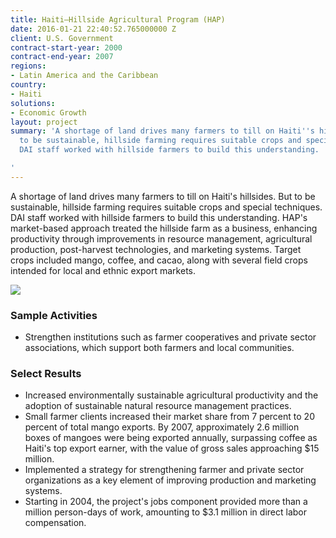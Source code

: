 ```yaml
---
title: Haiti—Hillside Agricultural Program (HAP)
date: 2016-01-21 22:40:52.765000000 Z
client: U.S. Government
contract-start-year: 2000
contract-end-year: 2007
regions:
- Latin America and the Caribbean
country:
- Haiti
solutions:
- Economic Growth
layout: project
summary: 'A shortage of land drives many farmers to till on Haiti''s hillsides. But
  to be sustainable, hillside farming requires suitable crops and special techniques.
  DAI staff worked with hillside farmers to build this understanding.

'
---
```


A shortage of land drives many farmers to till on Haiti's hillsides. But to be sustainable, hillside farming requires suitable crops and special techniques. DAI staff worked with hillside farmers to build this understanding. HAP's market-based approach treated the hillside farm as a business, enhancing productivity through improvements in resource management, agricultural production, post-harvest technologies, and marketing systems. Target crops included mango, coffee, and cacao, along with several field crops intended for local and ethnic export markets.

![][1]

###  Sample Activities

* Strengthen institutions such as farmer cooperatives and private sector associations, which support both farmers and local communities.

###  Select Results

* Increased environmentally sustainable agricultural productivity and the adoption of sustainable natural resource management practices.
* Small farmer clients increased their market share from 7 percent to 20 percent of total mango exports. By 2007, approximately 2.6 million boxes of mangoes were being exported annually, surpassing coffee as Haiti's top export earner, with the value of gross sales approaching $15 million.
* Implemented a strategy for strengthening farmer and private sector organizations as a key element of improving production and marketing systems.
* Starting in 2004, the project's jobs component provided more than a million person-days of work, amounting to $3.1 million in direct labor compensation.

[1]: https://assetify-dai.com/projects/HAP-crated-mangos.jpg
